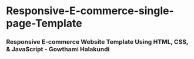 # Responsive-E-commerce-single-page-Template

### Responsive E-commerce Website Template Using HTML, CSS, & JavaScript - Gowthami Halakundi